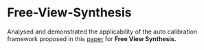# Free-View-Synthesis

Analysed and demonstrated the applicability of the auto calibration framework proposed in this [paper]() for **Free View Synthesis.**
